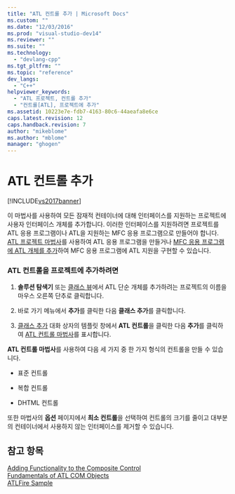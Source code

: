 ```yaml
---
title: "ATL 컨트롤 추가 | Microsoft Docs"
ms.custom: ""
ms.date: "12/03/2016"
ms.prod: "visual-studio-dev14"
ms.reviewer: ""
ms.suite: ""
ms.technology: 
  - "devlang-cpp"
ms.tgt_pltfrm: ""
ms.topic: "reference"
dev_langs: 
  - "C++"
helpviewer_keywords: 
  - "ATL 프로젝트, 컨트롤 추가"
  - "컨트롤[ATL], 프로젝트에 추가"
ms.assetid: 10223e7e-fdb7-4163-80c6-44aeafa8e6ce
caps.latest.revision: 12
caps.handback.revision: 7
author: "mikeblome"
ms.author: "mblome"
manager: "ghogen"
---
```

# ATL 컨트롤 추가
[!INCLUDE[vs2017banner](../../assembler/inline/includes/vs2017banner.md)]

이 마법사를 사용하여 모든 잠재적 컨테이너에 대해 인터페이스를 지원하는 프로젝트에 사용자 인터페이스 개체를 추가합니다.  이러한 인터페이스를 지원하려면 프로젝트를 ATL 응용 프로그램이나 ATL을 지원하는 MFC 응용 프로그램으로 만들어야 합니다.  [ATL 프로젝트 마법사](../../atl/reference/atl-project-wizard.md)를 사용하여 ATL 응용 프로그램을 만들거나 [MFC 응용 프로그램에 ATL 개체를 추가](../../mfc/reference/adding-atl-support-to-your-mfc-project.md)하여 MFC 응용 프로그램에 ATL 지원을 구현할 수 있습니다.  
  
### ATL 컨트롤을 프로젝트에 추가하려면  
  
1.  **솔루션 탐색기** 또는 [클래스 뷰](http://msdn.microsoft.com/ko-kr/8d7430a9-3e33-454c-a9e1-a85e3d2db925)에서 ATL 단순 개체를 추가하려는 프로젝트의 이름을 마우스 오른쪽 단추로 클릭합니다.  
  
2.  바로 가기 메뉴에서 **추가**를 클릭한 다음 **클래스 추가**를 클릭합니다.  
  
3.  [클래스 추가](../../ide/add-class-dialog-box.md) 대화 상자의 템플릿 창에서 **ATL 컨트롤**을 클릭한 다음 **추가**를 클릭하여 [ATL 컨트롤 마법사](../../atl/reference/atl-control-wizard.md)를 표시합니다.  
  
 **ATL 컨트롤 마법사**를 사용하여 다음 세 가지 중 한 가지 형식의 컨트롤을 만들 수 있습니다.  
  
-   표준 컨트롤  
  
-   복합 컨트롤  
  
-   DHTML 컨트롤  
  
 또한 마법사의 **옵션** 페이지에서 **최소 컨트롤**을 선택하여 컨트롤의 크기를 줄이고 대부분의 컨테이너에서 사용하지 않는 인터페이스를 제거할 수 있습니다.  
  
## 참고 항목  
 [Adding Functionality to the Composite Control](../../atl/adding-functionality-to-the-composite-control.md)   
 [Fundamentals of ATL COM Objects](../../atl/fundamentals-of-atl-com-objects.md)   
 [ATLFire Sample](http://msdn.microsoft.com/ko-kr/5b2649f1-f45b-4cfb-9c4b-4d9459c26b09)